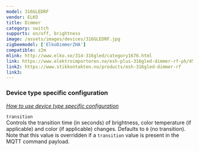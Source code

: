 ```yaml
---
model: 316GLEDRF
vendor: ELKO
title: Dimmer
category: switch
supports: on/off, brightness
image: /assets/images/devices/316GLEDRF.jpg
zigbeemodel: ['ElkoDimmerZHA']
compatible: z2m
mlink: http://www.elko.se/314-316gled/category1676.html
link: https://www.elektroimportoren.no/esh-plus-316gled-dimmer-rf-ph/4523410/Product.html
link2: https://www.stikkontakten.no/products/esh-316gled-dimmer-rf
link3: 
---
```

### Device type specific configuration
*[How to use device type specific configuration](https://www.zigbee2mqtt.io/information/configuration)*

`transition`   
Controls the transition time (in seconds) of brightness,
color temperature (if applicable) and color (if applicable) changes. Defaults to `0` (no transition).
Note that this value is overridden if a `transition` value is present in the MQTT command payload. 
